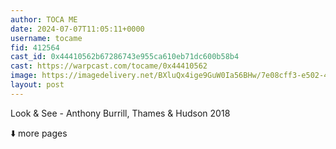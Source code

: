 ```yaml
---
author: TOCA ME
date: 2024-07-07T11:05:11+0000
username: tocame
fid: 412564
cast_id: 0x44410562b67286743e955ca610eb71dc600b58b4
cast: https://warpcast.com/tocame/0x44410562
image: https://imagedelivery.net/BXluQx4ige9GuW0Ia56BHw/7e08cff3-e502-4ed3-da5f-8da8696b3400/original
layout: post
---
```

Look & See - Anthony Burrill, Thames & Hudson 2018  
  
⬇️ more pages  

<img src='https://imagedelivery.net/BXluQx4ige9GuW0Ia56BHw/7e08cff3-e502-4ed3-da5f-8da8696b3400/original' alt='' referrerpolicy='no-referrer'/>